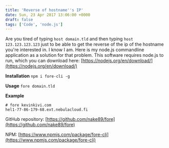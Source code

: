 ```yaml
---
title: 'Reverse of hostname''s IP'
date: Sun, 23 Apr 2017 13:06:00 +0000
draft: false
tags: ['Code', 'node.js']
---
```


Are you tired of typing `host domain.tld` and then typing `host 123.123.123.123` just to be able to get the reverse of the ip of the hostname you're interested in. I know I am. Here is my node.js commandline application as a solution for that problem. This software requires node.js to run, which you can download here: [https://nodejs.org/en/download/](https://nodejs.org/en/download/)

**Installation** `npm i fore-cli -g`

**Usage** `fore domain.tld`

**Example**
```
# fore kevinkivi.com
hel1-77-86-179-68.ext.nebulacloud.fi

```
GitHub repository: [https://github.com/nake89/fore](https://github.com/nake89/fore)

NPM: [https://www.npmjs.com/package/fore-cli](https://www.npmjs.com/package/fore-cli)

